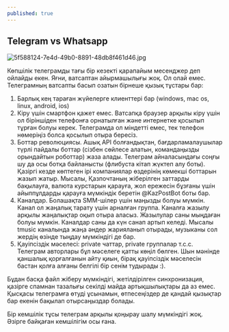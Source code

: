 ```yaml
---
published: true
---
```



## ‪Telegram‬ vs ‪Whatsapp‬

![5f588124-7e4d-49b0-8891-48db8f461d46.jpg]({{site.baseurl}}/_posts/5f588124-7e4d-49b0-8891-48db8f461d46.jpg)

Көпшілік телеграмды тағы бір кезекті қарапайым месенджер деп ойлайды екен. Яғни, ватсаптан айырмашылығы жоқ. Ол олай емес. Телеграмның ватсапты басып озатын бірнеше қызық тұстары бар:

1. Барлық кең тараған жүйелерге клиенттері бар (windows, mac os, linux, android, ios)
2. Кіру үшін смартфон қажет емес. Ватсапқа браузер арқылы кіру үшін ол біріншіден телефонға орнатылған және интернетке қосылып тұрған болуы керек. Телеграмда ол міндетті емес, тек телефон нөмеріңіз болса қосылып отыра бересіз.
3. Боттар революциясы. Ашық API болғандықтан, бағдарламалаушылар түрлі пайдалы боттар (сізбен сөйлесе алатын, командаңызды орындайтын роботтар) жаза алады. Телеграм айналасындағы соңғы шу да осы ботқа байланысты (флибуста кітап жүктеп алу боты). Қазіргі кезде көптеген ірі компаниялар өздерінің көмекші боттарын жазып жатыр. Мысалы, Қазпочтаның жіберілген заттарды бақылауға, валюта курстарын қарауға, жол ережесін бұзғаны үшін айыппұлдарды қарауға мүмкіндік беретін @KazPostBot боты бар.
4. Каналдар. Болашақта SMM-шілер үшін маңызды болуы мүмкін. Канал ол жаңалық тарату үшін арналған группа. Каналға жазылу арқылы жаңалықтар оқып отыра аласыз. Жазылулар саны мыңдаған болуы мүмкін. Каналдар саны да күн санап артып келеді. Мысалы tmusic каналында жаңа әндер жарияланып отырады, музыканы сол жердің өзінде тыңдау мүмкіндігі де бар.
5. Қауіпсіздік мәселесі: private чаттар, private группалар т.с.с. Телеграм авторлары бұл мәселеге қатты көңіл бөлген. Шын мәнінде қаншалық қорғалғанын айту қиын, бірақ қауіпсіздік мәселесін бастан қолға алғаны белгілі бір сенім тудырады :). 

Бұдан басқа файл жіберу мүмкіндігі, жетілдірілген синxронизация, қазірге спамнан тазалығы секілді майда артықшылықтары да аз емес. Қысқасы телеграмға өтуді ұсынамын, өтпесеңіздер де қандай қызықтар бар екенін бақылап отырсаңыздар болады.

Бір кемшілік тұсы телеграм арқылы қоңырау шалу мүмкіндігі жоқ. Әзірге байқаған кемшілігім осы ғана.
